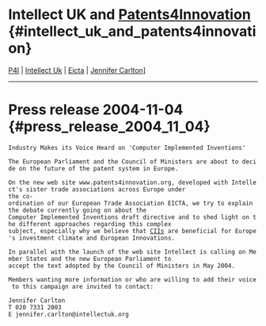 # Intellect UK and [Patents4Innovation](Patents4Innovation "wikilink") {#intellect_uk_and_patents4innovation}

[ P4I]([Patents4InnovationEn "wikilink") \| [ Intellect
Uk](IntellectUkEn "wikilink") \| [ Eicta](SwpateictaEn "wikilink") \| [
Jennifer Carlton](JenniferCarltonEn "wikilink")\]

------------------------------------------------------------------------

# Press release 2004-11-04 {#press_release_2004_11_04}

`Industry Makes its Voice Heard on 'Computer Implemented Inventions'`

`The European Parliament and the Council of Ministers are about to decide on the future of the patent system in Europe.`

`On the new web site www.patents4innovation.org, developed with Intellect's sister trade associations across Europe under  `\
`the co-ordination of our European Trade Association EICTA, we try to explain the debate currently going on about the `\
`Computer Implemented Inventions draft directive and to shed light on the different approaches regarding this complex `\
`subject, especially why we believe that `[`CIIs`](CIIs "wikilink")` are beneficial for Europe's investment climate and European Innovations.`

`In parallel with the launch of the web site Intellect is calling on Member States and the new European Parliament to `\
`accept the text adopted by the Council of Ministers in May 2004.`

`Members wanting more information or who are willing to add their voice to this campaign are invited to contact:`

`Jennifer Carlton`\
`T 020 7331 2003`\
`E jennifer.carlton@intellectuk.org`
